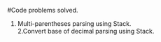 #Code problems solved.
 1. Multi-parentheses parsing using Stack. <br>2.Convert base of decimal parsing using Stack.
